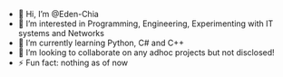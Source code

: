 - 👋 Hi, I’m @Eden-Chia
- 👀 I’m interested in Programming, Engineering, Experimenting with IT systems and Networks
- 🌱 I’m currently learning Python, C# and C++
- 💞️ I’m looking to collaborate on any adhoc projects but not disclosed!
- ⚡ Fun fact: nothing as of now

<!---
Eden-Chia/Eden-Chia is a ✨ special ✨ repository because its `README.md` (this file) appears on your GitHub profile.
You can click the Preview link to take a look at your changes.
--->
